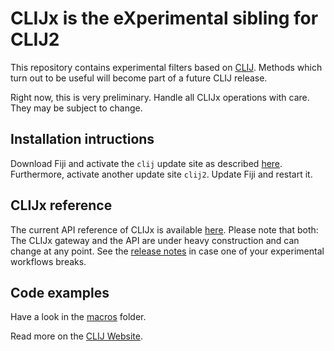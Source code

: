 # CLIJx is the eXperimental sibling for CLIJ2
This repository contains experimental filters based on [CLIJ](https://clij.github.io). 
Methods which turn out to be useful will become part of a future CLIJ release.

Right now, this is very preliminary. Handle all CLIJx operations with care. They may be subject to change.

## Installation intructions
Download Fiji and activate the `clij` update site as described [here](https://clij.github.io/clij-docs/installationInFiji). 
Furthermore, activate another update site `clij2`.
Update Fiji and restart it.

## CLIJx reference
The current API reference of CLIJx is available [here](https://clij.github.io/clij2-docs/reference). Please note that both: The CLIJx gateway and the API are under heavy construction and can change at any point. See the [release notes](https://github.com/clij/clij-advanced-filters/releases) in case one of your experimental workflows breaks.

## Code examples
Have a look in the [macros](https://github.com/clij/clijx/tree/master/src/main/macro) folder.

Read more on the [CLIJ Website](https://clij.github.io).



